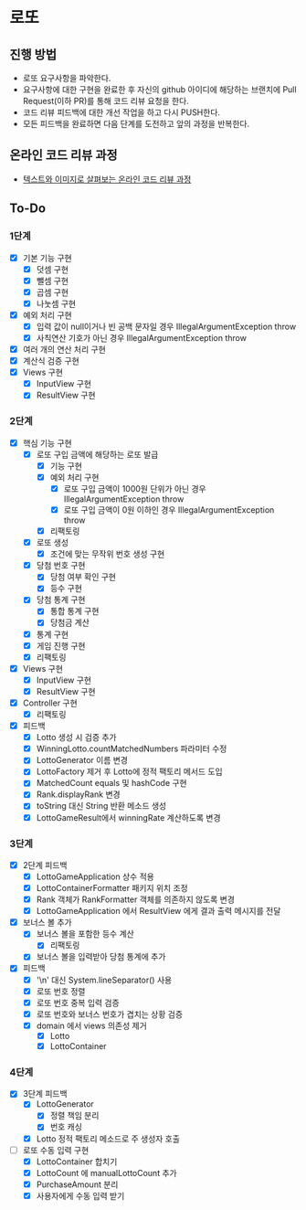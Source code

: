 # 로또
## 진행 방법
* 로또 요구사항을 파악한다.
* 요구사항에 대한 구현을 완료한 후 자신의 github 아이디에 해당하는 브랜치에 Pull Request(이하 PR)를 통해 코드 리뷰 요청을 한다.
* 코드 리뷰 피드백에 대한 개선 작업을 하고 다시 PUSH한다.
* 모든 피드백을 완료하면 다음 단계를 도전하고 앞의 과정을 반복한다.

## 온라인 코드 리뷰 과정
* [텍스트와 이미지로 살펴보는 온라인 코드 리뷰 과정](https://github.com/next-step/nextstep-docs/tree/master/codereview)

## To-Do
### 1단계
- [x] 기본 기능 구현
  - [x] 덧셈 구현
  - [x] 뺄셈 구현
  - [x] 곱셈 구현
  - [x] 나눗셈 구현
- [x] 예외 처리 구현
  - [x] 입력 값이 null이거나 빈 공백 문자일 경우 IllegalArgumentException throw
  - [x] 사칙연산 기호가 아닌 경우 IllegalArgumentException throw
- [x] 여러 개의 연산 처리 구현
- [x] 계산식 검증 구현
- [x] Views 구현
  - [x] InputView 구현
  - [x] ResultView 구현
### 2단계
- [x] 핵심 기능 구현
  - [x] 로또 구입 금액에 해당하는 로또 발급
    - [x] 기능 구현
    - [x] 예외 처리 구현
      - [x] 로또 구입 금액이 1000원 단위가 아닌 경우 IllegalArgumentException throw
      - [x] 로또 구입 금액이 0원 이하인 경우 IllegalArgumentException throw
    - [x] 리팩토링
  - [x] 로또 생성
    - [x] 조건에 맞는 무작위 번호 생성 구현
  - [x] 당첨 번호 구현
    - [x] 당첨 여부 확인 구현
    - [x] 등수 구현
  - [x] 당첨 통계 구현
    - [x] 통합 통계 구현
    - [x] 당첨금 계산
  - [x] 통계 구현
  - [x] 게임 진행 구현
  - [x] 리팩토링
- [x] Views 구현
  - [x] InputView 구현
  - [x] ResultView 구현
- [x] Controller 구현
  - [x] 리팩토링
- [x] 피드백
  - [x] Lotto 생성 시 검증 추가
  - [x] WinningLotto.countMatchedNumbers 파라미터 수정
  - [x] LottoGenerator 이름 변경
  - [x] LottoFactory 제거 후 Lotto에 정적 팩토리 메서드 도입
  - [x] MatchedCount equals 및 hashCode 구현
  - [x] Rank.displayRank 변경
  - [x] toString 대신 String 반환 메소드 생성
  - [x] LottoGameResult에서 winningRate 계산하도록 변경
### 3단계
- [x] 2단계 피드백
  - [x] LottoGameApplication 상수 적용
  - [x] LottoContainerFormatter 패키지 위치 조정
  - [x] Rank 객체가 RankFormatter 객체를 의존하지 않도록 변경
  - [x] LottoGameApplication 에서 ResultView 에게 결과 출력 메시지를 전달
- [x] 보너스 볼 추가
  - [x] 보너스 볼을 포함한 등수 계산
    - [x] 리팩토링
  - [x] 보너스 볼을 입력받아 당첨 통계에 추가
- [x] 피드백
  - [x] '\n' 대신 System.lineSeparator() 사용
  - [x] 로또 번호 정렬
  - [x] 로또 번호 중복 입력 검증
  - [x] 로또 번호와 보너스 번호가 겹치는 상황 검증
  - [x] domain 에서 views 의존성 제거
    - [x] Lotto
    - [x] LottoContainer
### 4단계
- [x] 3단계 피드백
  - [x] LottoGenerator
    - [x] 정렬 책임 분리
    - [x] 번호 캐싱
  - [x] Lotto 정적 팩토리 메소드로 주 생성자 호출
- [ ] 로또 수동 입력 구현
  - [x] LottoContainer 합치기
  - [x] LottoCount 에 manualLottoCount 추가
  - [x] PurchaseAmount 분리
  - [x] 사용자에게 수동 입력 받기